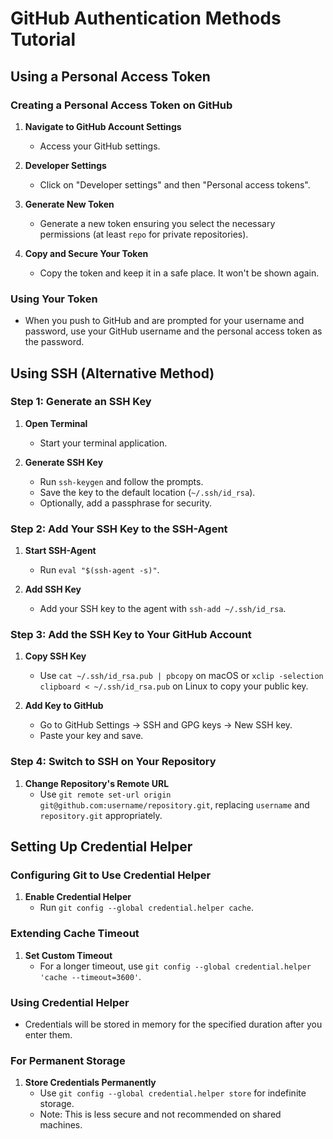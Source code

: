 # GitHub Authentication Methods Tutorial

## Using a Personal Access Token

### Creating a Personal Access Token on GitHub

1. **Navigate to GitHub Account Settings**
   - Access your GitHub settings.

2. **Developer Settings**
   - Click on "Developer settings" and then "Personal access tokens".

3. **Generate New Token**
   - Generate a new token ensuring you select the necessary permissions (at least `repo` for private repositories).

4. **Copy and Secure Your Token**
   - Copy the token and keep it in a safe place. It won't be shown again.

### Using Your Token

- When you push to GitHub and are prompted for your username and password, use your GitHub username and the personal access token as the password.

## Using SSH (Alternative Method)

### Step 1: Generate an SSH Key

1. **Open Terminal**
   - Start your terminal application.

2. **Generate SSH Key**
   - Run `ssh-keygen` and follow the prompts.
   - Save the key to the default location (`~/.ssh/id_rsa`).
   - Optionally, add a passphrase for security.

### Step 2: Add Your SSH Key to the SSH-Agent

1. **Start SSH-Agent**
   - Run `eval "$(ssh-agent -s)"`.

2. **Add SSH Key**
   - Add your SSH key to the agent with `ssh-add ~/.ssh/id_rsa`.

### Step 3: Add the SSH Key to Your GitHub Account

1. **Copy SSH Key**
   - Use `cat ~/.ssh/id_rsa.pub | pbcopy` on macOS or `xclip -selection clipboard < ~/.ssh/id_rsa.pub` on Linux to copy your public key.

2. **Add Key to GitHub**
   - Go to GitHub Settings -> SSH and GPG keys -> New SSH key.
   - Paste your key and save.

### Step 4: Switch to SSH on Your Repository

1. **Change Repository's Remote URL**
   - Use `git remote set-url origin git@github.com:username/repository.git`, replacing `username` and `repository.git` appropriately.

## Setting Up Credential Helper

### Configuring Git to Use Credential Helper

1. **Enable Credential Helper**
   - Run `git config --global credential.helper cache`.

### Extending Cache Timeout

1. **Set Custom Timeout**
   - For a longer timeout, use `git config --global credential.helper 'cache --timeout=3600'`.

### Using Credential Helper

- Credentials will be stored in memory for the specified duration after you enter them.

### For Permanent Storage

1. **Store Credentials Permanently**
   - Use `git config --global credential.helper store` for indefinite storage.
   - Note: This is less secure and not recommended on shared machines.
